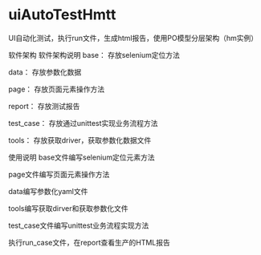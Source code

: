 # uiAutoTestHmtt
UI自动化测试，执行run文件，生成html报告，使用PO模型分层架构（hm实例）

软件架构
软件架构说明
base： 存放selenium定位方法

data： 存放参数化数据

page： 存放页面元素操作方法

report： 存放测试报告

test_case： 存放通过unittest实现业务流程方法

tools： 存放获取driver，获取参数化数据文件


使用说明
base文件编写selenium定位元素方法

page文件编写页面元素操作方法

data编写参数化yaml文件

tools编写获取dirver和获取参数化文件

test_case文件编写unittest业务流程实现方法

执行run_case文件，在report查看生产的HTML报告

